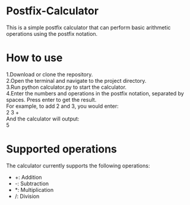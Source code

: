 # Postfix-Calculator  
This is a simple postfix calculator that can perform basic arithmetic operations using the postfix notation.  

# How to use  
1.Download or clone the repository.  
2.Open the terminal and navigate to the project directory.  
3.Run python calculator.py to start the calculator.  
4.Enter the numbers and operations in the postfix notation, separated by spaces. Press enter to get the result.  
For example, to add 2 and 3, you would enter:  
2 3 +  
And the calculator will output:  
5

# Supported operations  
The calculator currently supports the following operations:  
  
* +: Addition  
* -: Subtraction  
* *: Multiplication  
* /: Division  





